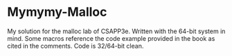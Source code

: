 # Mymymy-Malloc
My solution for the malloc lab of CSAPP3e. Written with the 64-bit system in mind. Some macros reference the code example provided in the book as cited in the comments. Code is 32/64-bit clean.
